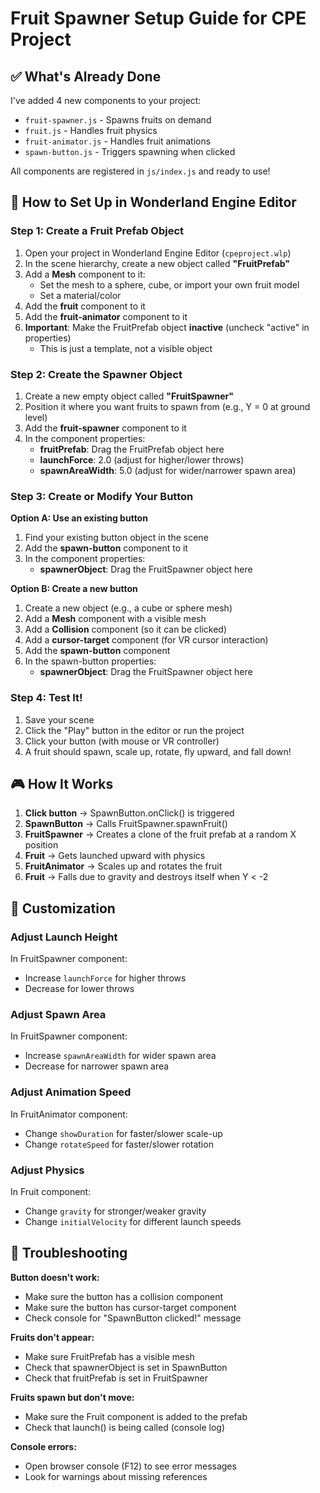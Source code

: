 # Fruit Spawner Setup Guide for CPE Project

## ✅ What's Already Done

I've added 4 new components to your project:
- `fruit-spawner.js` - Spawns fruits on demand
- `fruit.js` - Handles fruit physics
- `fruit-animator.js` - Handles fruit animations
- `spawn-button.js` - Triggers spawning when clicked

All components are registered in `js/index.js` and ready to use!

## 🎯 How to Set Up in Wonderland Engine Editor

### Step 1: Create a Fruit Prefab Object

1. Open your project in Wonderland Engine Editor (`cpeproject.wlp`)
2. In the scene hierarchy, create a new object called **"FruitPrefab"**
3. Add a **Mesh** component to it:
   - Set the mesh to a sphere, cube, or import your own fruit model
   - Set a material/color
4. Add the **fruit** component to it
5. Add the **fruit-animator** component to it
6. **Important**: Make the FruitPrefab object **inactive** (uncheck "active" in properties)
   - This is just a template, not a visible object

### Step 2: Create the Spawner Object

1. Create a new empty object called **"FruitSpawner"**
2. Position it where you want fruits to spawn from (e.g., Y = 0 at ground level)
3. Add the **fruit-spawner** component to it
4. In the component properties:
   - **fruitPrefab**: Drag the FruitPrefab object here
   - **launchForce**: 2.0 (adjust for higher/lower throws)
   - **spawnAreaWidth**: 5.0 (adjust for wider/narrower spawn area)

### Step 3: Create or Modify Your Button

**Option A: Use an existing button**
1. Find your existing button object in the scene
2. Add the **spawn-button** component to it
3. In the component properties:
   - **spawnerObject**: Drag the FruitSpawner object here

**Option B: Create a new button**
1. Create a new object (e.g., a cube or sphere mesh)
2. Add a **Mesh** component with a visible mesh
3. Add a **Collision** component (so it can be clicked)
4. Add a **cursor-target** component (for VR cursor interaction)
5. Add the **spawn-button** component
6. In the spawn-button properties:
   - **spawnerObject**: Drag the FruitSpawner object here

### Step 4: Test It!

1. Save your scene
2. Click the "Play" button in the editor or run the project
3. Click your button (with mouse or VR controller)
4. A fruit should spawn, scale up, rotate, fly upward, and fall down!

## 🎮 How It Works

1. **Click button** → SpawnButton.onClick() is triggered
2. **SpawnButton** → Calls FruitSpawner.spawnFruit()
3. **FruitSpawner** → Creates a clone of the fruit prefab at a random X position
4. **Fruit** → Gets launched upward with physics
5. **FruitAnimator** → Scales up and rotates the fruit
6. **Fruit** → Falls due to gravity and destroys itself when Y < -2

## 🔧 Customization

### Adjust Launch Height
In FruitSpawner component:
- Increase `launchForce` for higher throws
- Decrease for lower throws

### Adjust Spawn Area
In FruitSpawner component:
- Increase `spawnAreaWidth` for wider spawn area
- Decrease for narrower spawn area

### Adjust Animation Speed
In FruitAnimator component:
- Change `showDuration` for faster/slower scale-up
- Change `rotateSpeed` for faster/slower rotation

### Adjust Physics
In Fruit component:
- Change `gravity` for stronger/weaker gravity
- Change `initialVelocity` for different launch speeds

## 🐛 Troubleshooting

**Button doesn't work:**
- Make sure the button has a collision component
- Make sure the button has cursor-target component
- Check console for "SpawnButton clicked!" message

**Fruits don't appear:**
- Make sure FruitPrefab has a visible mesh
- Check that spawnerObject is set in SpawnButton
- Check that fruitPrefab is set in FruitSpawner

**Fruits spawn but don't move:**
- Make sure the Fruit component is added to the prefab
- Check that launch() is being called (console log)

**Console errors:**
- Open browser console (F12) to see error messages
- Look for warnings about missing references
